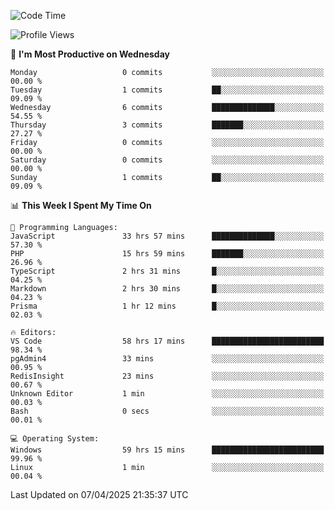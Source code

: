 <!--START_SECTION:waka-->
![Code Time](http://img.shields.io/badge/Code%20Time-4%2C576%20hrs%208%20mins-blue)

![Profile Views](http://img.shields.io/badge/Profile%20Views-7-blue)

📅 **I'm Most Productive on Wednesday** 

```text
Monday                   0 commits           ░░░░░░░░░░░░░░░░░░░░░░░░░   00.00 % 
Tuesday                  1 commits           ██░░░░░░░░░░░░░░░░░░░░░░░   09.09 % 
Wednesday                6 commits           ██████████████░░░░░░░░░░░   54.55 % 
Thursday                 3 commits           ███████░░░░░░░░░░░░░░░░░░   27.27 % 
Friday                   0 commits           ░░░░░░░░░░░░░░░░░░░░░░░░░   00.00 % 
Saturday                 0 commits           ░░░░░░░░░░░░░░░░░░░░░░░░░   00.00 % 
Sunday                   1 commits           ██░░░░░░░░░░░░░░░░░░░░░░░   09.09 % 
```


📊 **This Week I Spent My Time On** 

```text
💬 Programming Languages: 
JavaScript               33 hrs 57 mins      ██████████████░░░░░░░░░░░   57.30 % 
PHP                      15 hrs 59 mins      ███████░░░░░░░░░░░░░░░░░░   26.96 % 
TypeScript               2 hrs 31 mins       █░░░░░░░░░░░░░░░░░░░░░░░░   04.25 % 
Markdown                 2 hrs 30 mins       █░░░░░░░░░░░░░░░░░░░░░░░░   04.23 % 
Prisma                   1 hr 12 mins        █░░░░░░░░░░░░░░░░░░░░░░░░   02.03 % 

🔥 Editors: 
VS Code                  58 hrs 17 mins      █████████████████████████   98.34 % 
pgAdmin4                 33 mins             ░░░░░░░░░░░░░░░░░░░░░░░░░   00.95 % 
RedisInsight             23 mins             ░░░░░░░░░░░░░░░░░░░░░░░░░   00.67 % 
Unknown Editor           1 min               ░░░░░░░░░░░░░░░░░░░░░░░░░   00.03 % 
Bash                     0 secs              ░░░░░░░░░░░░░░░░░░░░░░░░░   00.01 % 

💻 Operating System: 
Windows                  59 hrs 15 mins      █████████████████████████   99.96 % 
Linux                    1 min               ░░░░░░░░░░░░░░░░░░░░░░░░░   00.04 % 
```


 Last Updated on 07/04/2025 21:35:37 UTC
<!--END_SECTION:waka-->
